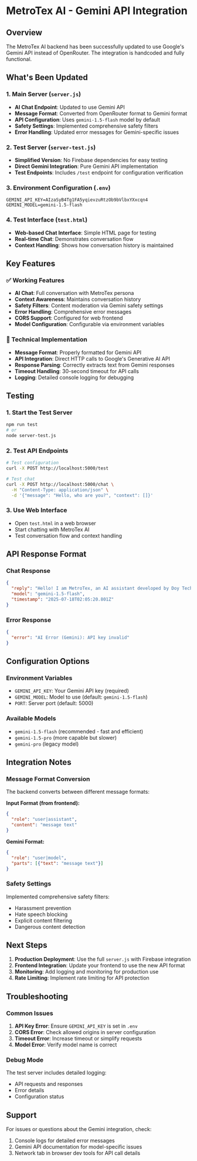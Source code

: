 # MetroTex AI - Gemini API Integration

## Overview

The MetroTex AI backend has been successfully updated to use Google's Gemini API instead of OpenRouter. The integration is handcoded and fully functional.

## What's Been Updated

### 1. Main Server (`server.js`)
- **AI Chat Endpoint**: Updated to use Gemini API
- **Message Format**: Converted from OpenRouter format to Gemini format
- **API Configuration**: Uses `gemini-1.5-flash` model by default
- **Safety Settings**: Implemented comprehensive safety filters
- **Error Handling**: Updated error messages for Gemini-specific issues

### 2. Test Server (`server-test.js`)
- **Simplified Version**: No Firebase dependencies for easy testing
- **Direct Gemini Integration**: Pure Gemini API implementation
- **Test Endpoints**: Includes `/test` endpoint for configuration verification

### 3. Environment Configuration (`.env`)
```env
GEMINI_API_KEY=AIzaSyB4Tg1FA5yqievzuRtzOb9bVlbxYXxcqn4
GEMINI_MODEL=gemini-1.5-flash
```

### 4. Test Interface (`test.html`)
- **Web-based Chat Interface**: Simple HTML page for testing
- **Real-time Chat**: Demonstrates conversation flow
- **Context Handling**: Shows how conversation history is maintained

## Key Features

### ✅ Working Features
- **AI Chat**: Full conversation with MetroTex persona
- **Context Awareness**: Maintains conversation history
- **Safety Filters**: Content moderation via Gemini safety settings
- **Error Handling**: Comprehensive error messages
- **CORS Support**: Configured for web frontend
- **Model Configuration**: Configurable via environment variables

### 🔧 Technical Implementation
- **Message Format**: Properly formatted for Gemini API
- **API Integration**: Direct HTTP calls to Google's Generative AI API
- **Response Parsing**: Correctly extracts text from Gemini responses
- **Timeout Handling**: 30-second timeout for API calls
- **Logging**: Detailed console logging for debugging

## Testing

### 1. Start the Test Server
```bash
npm run test
# or
node server-test.js
```

### 2. Test API Endpoints
```bash
# Test configuration
curl -X POST http://localhost:5000/test

# Test chat
curl -X POST http://localhost:5000/chat \
  -H "Content-Type: application/json" \
  -d '{"message": "Hello, who are you?", "context": []}'
```

### 3. Use Web Interface
- Open `test.html` in a web browser
- Start chatting with MetroTex AI
- Test conversation flow and context handling

## API Response Format

### Chat Response
```json
{
  "reply": "Hello! I am MetroTex, an AI assistant developed by Doy Tech Solutions Inc.",
  "model": "gemini-1.5-flash",
  "timestamp": "2025-07-18T02:05:20.801Z"
}
```

### Error Response
```json
{
  "error": "AI Error (Gemini): API key invalid"
}
```

## Configuration Options

### Environment Variables
- `GEMINI_API_KEY`: Your Gemini API key (required)
- `GEMINI_MODEL`: Model to use (default: `gemini-1.5-flash`)
- `PORT`: Server port (default: 5000)

### Available Models
- `gemini-1.5-flash` (recommended - fast and efficient)
- `gemini-1.5-pro` (more capable but slower)
- `gemini-pro` (legacy model)

## Integration Notes

### Message Format Conversion
The backend converts between different message formats:

**Input Format (from frontend):**
```json
{
  "role": "user|assistant",
  "content": "message text"
}
```

**Gemini Format:**
```json
{
  "role": "user|model",
  "parts": [{"text": "message text"}]
}
```

### Safety Settings
Implemented comprehensive safety filters:
- Harassment prevention
- Hate speech blocking
- Explicit content filtering
- Dangerous content detection

## Next Steps

1. **Production Deployment**: Use the full `server.js` with Firebase integration
2. **Frontend Integration**: Update your frontend to use the new API format
3. **Monitoring**: Add logging and monitoring for production use
4. **Rate Limiting**: Implement rate limiting for API protection

## Troubleshooting

### Common Issues
1. **API Key Error**: Ensure `GEMINI_API_KEY` is set in `.env`
2. **CORS Error**: Check allowed origins in server configuration
3. **Timeout Error**: Increase timeout or simplify requests
4. **Model Error**: Verify model name is correct

### Debug Mode
The test server includes detailed logging:
- API requests and responses
- Error details
- Configuration status

## Support

For issues or questions about the Gemini integration, check:
1. Console logs for detailed error messages
2. Gemini API documentation for model-specific issues
3. Network tab in browser dev tools for API call details